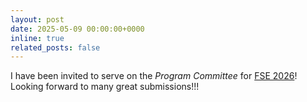 ```yaml
---
layout: post
date: 2025-05-09 00:00:00+0000
inline: true
related_posts: false
---
```


I have been invited to serve on the *Program Committee* for [FSE 2026](https://conf.researchr.org/home/fse-2026)! Looking forward to many great submissions!!!